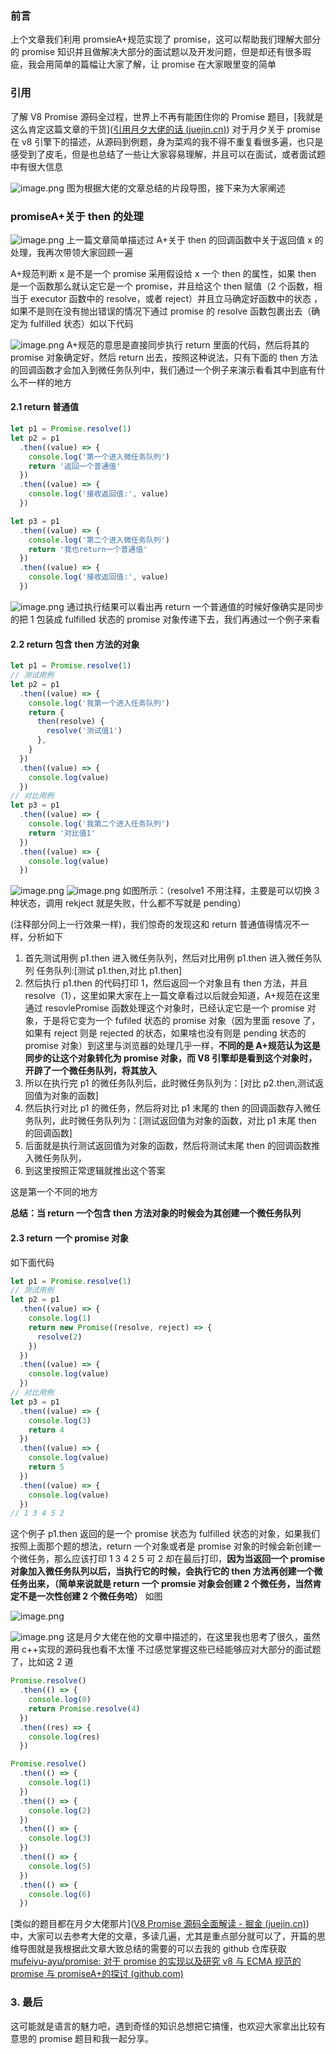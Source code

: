 ### 前言

上个文章我们利用 promsieA+规范实现了 promise，这可以帮助我们理解大部分的 promise 知识并且做解决大部分的面试题以及开发问题，但是却还有很多瑕疵，我会用简单的篇幅让大家了解，让 promise 在大家眼里变的简单

### 引用

了解 V8 Promise 源码全过程，世界上不再有能困住你的 Promise 题目，[我就是这么肯定这篇文章的干货]([引用月夕大佬的话 (juejin.cn)](https://juejin.cn/post/7055202073511460895#heading-29))
对于月夕关于 promise 在 v8 引擎下的描述，从源码到例题，身为菜鸡的我不得不重复看很多遍，也只是感受到了皮毛，但是也总结了一些让大家容易理解，并且可以在面试，或者面试题中有很大信息

![image.png](https://codfeather.oss-cn-shenzhen.aliyuncs.com/blog/resovePromise1.webp)
图为根据大佬的文章总结的片段导图，接下来为大家阐述

### promiseA+关于 then 的处理

![image.png](https://codfeather.oss-cn-shenzhen.aliyuncs.com/blog/resovePromise2.webp)
上一篇文章简单描述过 A+关于 then 的回调函数中关于返回值 x 的处理，我再次带领大家回顾一遍

A+规范判断 x 是不是一个 promise 采用假设给 x 一个 then 的属性，如果 then 是一个函数那么就认定它是一个 promise，并且给这个 then 赋值（2 个函数，相当于 executor 函数中的 resolve，或者 reject）并且立马确定好函数中的状态 ，如果不是则在没有抛出错误的情况下通过 promise 的 resolve 函数包裹出去（确定为 fulfilled 状态）如以下代码

![image.png](https://codfeather.oss-cn-shenzhen.aliyuncs.com/blog/resovePromise3.webp)
A+规范的意思是直接同步执行 return 里面的代码，然后将其的 promise 对象确定好，然后 return 出去，按照这种说法，只有下面的 then 方法的回调函数才会加入到微任务队列中，我们通过一个例子来演示看看其中到底有什么不一样的地方

#### 2.1 return 普通值

```js
let p1 = Promise.resolve(1)
let p2 = p1
  .then((value) => {
    console.log('第一个进入微任务队列')
    return '返回一个普通值'
  })
  .then((value) => {
    console.log('接收返回值:', value)
  })

let p3 = p1
  .then((value) => {
    console.log('第二个进入微任务队列')
    return '我也return一个普通值'
  })
  .then((value) => {
    console.log('接收返回值:', value)
  })
```

![image.png](https://codfeather.oss-cn-shenzhen.aliyuncs.com/blog/resovePromise4.webp)
通过执行结果可以看出再 return 一个普通值的时候好像确实是同步的把 1 包装成 fulfilled 状态的 promise 对象传递下去，我们再通过一个例子来看

#### 2.2 return 包含 then 方法的对象

```js
let p1 = Promise.resolve(1)
// 测试用例
let p2 = p1
  .then((value) => {
    console.log('我第一个进入任务队列')
    return {
      then(resolve) {
        resolve('测试值1')
      },
    }
  })
  .then((value) => {
    console.log(value)
  })
// 对比用例
let p3 = p1
  .then((value) => {
    console.log('我第二个进入任务队列')
    return '对比值1'
  })
  .then((value) => {
    console.log(value)
  })
```

![image.png](https://codfeather.oss-cn-shenzhen.aliyuncs.com/blog/resovePromise5.webp)
![image.png](https://codfeather.oss-cn-shenzhen.aliyuncs.com/blog/resovePromise6.webp)
如图所示：（resolve1 不用注释，主要是可以切换 3 种状态，调用 rekject 就是失败，什么都不写就是 pending）

(注释部分同上一行效果一样)，我们惊奇的发现这和 return 普通值得情况不一样，分析如下

1. 首先测试用例 p1.then 进入微任务队列，然后对比用例 p1.then 进入微任务队列 任务队列:[测试 p1.then,对比 p1.then]
2. 然后执行 p1.then 的代码打印 1，然后返回一个对象且有 then 方法，并且 resolve（1），这里如果大家在上一篇文章看过以后就会知道，A+规范在这里通过 resovlePromise 函数处理这个对象时，已经认定它是一个 promise 对象，于是将它变为一个 fufiled 状态的 promise 对象（因为里面 resove 了，如果有 reject 则是 rejected 的状态，如果啥也没有则是 pending 状态的 promise 对象）到这里与浏览器的处理几乎一样，**不同的是 A+规范认为这是同步的让这个对象转化为 promise 对象，而 V8 引擎却是看到这个对象时，开辟了一个微任务队列，将其放入**
3. 所以在执行完 p1 的微任务队列后，此时微任务队列为：[对比 p2.then,测试返回值为对象的函数]
4. 然后执行对比 p1 的微任务，然后将对比 p1 末尾的 then 的回调函数存入微任务队列，此时微任务队列为：[测试返回值为对象的函数，对比 p1 末尾 then 的回调函数]
5. 后面就是执行测试返回值为对象的函数，然后将测试末尾 then 的回调函数推入微任务队列，
6. 到这里按照正常逻辑就推出这个答案

这是第一个不同的地方

**总结：当 return 一个包含 then 方法对象的时候会为其创建一个微任务队列**

#### 2.3 return 一个 promise 对象

如下面代码

```js
let p1 = Promise.resolve(1)
// 测试用例
let p2 = p1
  .then((value) => {
    console.log(1)
    return new Promise((resolve, reject) => {
      resolve(2)
    })
  })
  .then((value) => {
    console.log(value)
  })
// 对比用例
let p3 = p1
  .then((value) => {
    console.log(3)
    return 4
  })
  .then((value) => {
    console.log(value)
    return 5
  })
  .then((value) => {
    console.log(value)
  })
// 1 3 4 5 2
```

这个例子 p1.then 返回的是一个 promise 状态为 fulfilled 状态的对象，如果我们按照上面那个题的想法，return 一个对象或者是 promise 对象的时候会新创建一个微任务，那么应该打印 1 3 4 2 5
可 2 却在最后打印，**因为当返回一个 promise 对象加入微任务队列以后，当执行它的时候，会执行它的 then 方法再创建一个微任务出来，（简单来说就是 return 一个 promsie 对象会创建 2 个微任务，当然肯定不是一次性创建 2 个微任务哈）**
如图

![image.png](https://codfeather.oss-cn-shenzhen.aliyuncs.com/blog/resovePromise7.webp)

![image.png](https://codfeather.oss-cn-shenzhen.aliyuncs.com/blog/resovePromise8.webp)
这是月夕大佬在他的文章中描述的，在这里我也思考了很久，虽然用 c++实现的源码我也看不太懂
不过感觉掌握这些已经能够应对大部分的面试题了，比如这 2 道

```js
Promise.resolve()
  .then(() => {
    console.log(0)
    return Promise.resolve(4)
  })
  .then((res) => {
    console.log(res)
  })

Promise.resolve()
  .then(() => {
    console.log(1)
  })
  .then(() => {
    console.log(2)
  })
  .then(() => {
    console.log(3)
  })
  .then(() => {
    console.log(5)
  })
  .then(() => {
    console.log(6)
  })
```

[类似的题目都在月夕大佬那片]([V8 Promise 源码全面解读 - 掘金 (juejin.cn)](https://juejin.cn/post/7055202073511460895#heading-28))中，大家可以去参考大佬的文章，多读几遍，尤其是重点部分就可以了，开篇的思维导图就是我根据此文章大致总结的需要的可以去我的 github 仓库获取
[mufeiyu-ayu/promise: 对于 promise 的实现以及研究 v8 与 ECMA 规范的 promise 与 promiseA+的探讨 (github.com)](https://github.com/mufeiyu-ayu/promise)

### 3. 最后

这可能就是语言的魅力吧，遇到奇怪的知识总想把它搞懂，也欢迎大家拿出比较有意思的 promise 题目和我一起分享。
